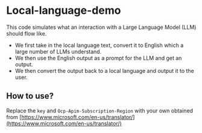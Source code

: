 # Local-language-demo
This code simulates what an interaction with a Large Language Model (LLM) should flow like.
- We first take in the local language text, convert it to English which a large number of LLMs understand.
- We then use the English output as a prompt for the LLM and get an output.
- We then convert the output back to a local language and output it to the user.

## How to use?
Replace the ```key``` and ```Ocp-Apim-Subscription-Region``` with your own obtained from [https://www.microsoft.com/en-us/translator/](https://www.microsoft.com/en-us/translator/)
